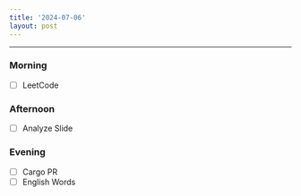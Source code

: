 ```yaml
---
title: '2024-07-06'
layout: post
---
```


---

### Morning

- [ ] LeetCode

### Afternoon

- [ ] Analyze Slide

### Evening

- [ ] Cargo PR
- [ ] English Words
